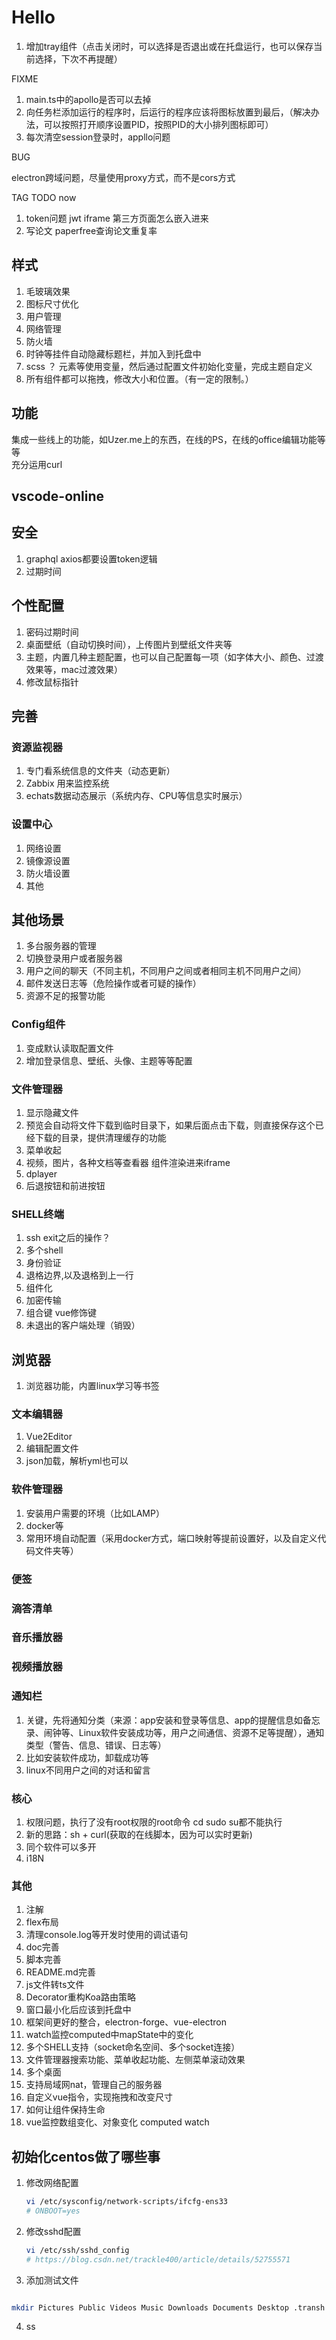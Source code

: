 <!--
 * @Author: Juck
 * @Date: 2020-03-21 13:14:41
 * @LastEditTime: 2020-05-04 14:31:48
 * @LastEditors: Juck
 * @Description: 
 * @FilePath: \linux-cockpit\TODO.md
 * @
 -->

# Hello

1. 增加tray组件（点击关闭时，可以选择是否退出或在托盘运行，也可以保存当前选择，下次不再提醒）

FIXME

1. main.ts中的apollo是否可以去掉
2. 向任务栏添加运行的程序时，后运行的程序应该将图标放置到最后，（解决办法，可以按照打开顺序设置PID，按照PID的大小排列图标即可）
3. 每次清空session登录时，appllo问题

BUG

electron跨域问题，尽量使用proxy方式，而不是cors方式

TAG TODO now

1. token问题 jwt  iframe 第三方页面怎么嵌入进来
2. 写论文 paperfree查询论文重复率

## 样式

1. 毛玻璃效果
2. 图标尺寸优化
3. 用户管理
4. 网络管理
5. 防火墙
6. 时钟等挂件自动隐藏标题栏，并加入到托盘中
7. scss ？ 元素等使用变量，然后通过配置文件初始化变量，完成主题自定义
8. 所有组件都可以拖拽，修改大小和位置。（有一定的限制。）

## 功能

集成一些线上的功能，如Uzer.me上的东西，在线的PS，在线的office编辑功能等等  
充分运用curl

## vscode-online

## 安全

1. graphql axios都要设置token逻辑
2. 过期时间

## 个性配置

1. 密码过期时间
2. 桌面壁纸（自动切换时间），上传图片到壁纸文件夹等
3. 主题，内置几种主题配置，也可以自己配置每一项（如字体大小、颜色、过渡效果等，mac过渡效果）
4. 修改鼠标指针

## 完善

### 资源监视器

1. 专门看系统信息的文件夹（动态更新）
2. Zabbix 用来监控系统
3. echats数据动态展示（系统内存、CPU等信息实时展示）

### 设置中心

1. 网络设置
2. 镜像源设置
3. 防火墙设置
4. 其他

## 其他场景

1. 多台服务器的管理
2. 切换登录用户或者服务器
3. 用户之间的聊天（不同主机，不同用户之间或者相同主机不同用户之间）
4. 邮件发送日志等（危险操作或者可疑的操作）
5. 资源不足的报警功能

### Config组件

1. 变成默认读取配置文件
2. 增加登录信息、壁纸、头像、主题等等配置

### 文件管理器

1. 显示隐藏文件
2. 预览会自动将文件下载到临时目录下，如果后面点击下载，则直接保存这个已经下载的目录，提供清理缓存的功能
3. 菜单收起
4. 视频，图片，各种文档等查看器 组件渲染进来iframe
5. dplayer
6. 后退按钮和前进按钮

### SHELL终端

1. ssh exit之后的操作？
2. 多个shell
3. 身份验证
4. 退格边界,以及退格到上一行
5. 组件化
6. 加密传输
7. 组合键 vue修饰键
8. 未退出的客户端处理（销毁）

## 浏览器

1. 浏览器功能，内置linux学习等书签

### 文本编辑器

1. Vue2Editor
2. 编辑配置文件
3. json加载，解析yml也可以

### 软件管理器

1. 安装用户需要的环境（比如LAMP）
2. docker等
3. 常用环境自动配置（采用docker方式，端口映射等提前设置好，以及自定义代码文件夹等）

### 便签

### 滴答清单

### 音乐播放器

### 视频播放器

### 通知栏

1. 关键，先将通知分类（来源：app安装和登录等信息、app的提醒信息如备忘录、闹钟等、Linux软件安装成功等，用户之间通信、资源不足等提醒），通知类型（警告、信息、错误、日志等）
2. 比如安装软件成功，卸载成功等
3. linux不同用户之间的对话和留言

### 核心

1. 权限问题，执行了没有root权限的root命令  cd  sudo su都不能执行
2. 新的思路：sh + curl(获取的在线脚本，因为可以实时更新)
3. 同个软件可以多开
4. i18N

### 其他

1. 注解
2. flex布局
3. 清理console.log等开发时使用的调试语句
4. doc完善
5. 脚本完善
6. README.md完善
7. js文件转ts文件
8. Decorator重构Koa路由策略
9. 窗口最小化后应该到托盘中
10. 框架间更好的整合，electron-forge、vue-electron
11. watch监控computed中mapState中的变化
12. 多个SHELL支持（socket命名空间、多个socket连接）
13. 文件管理器搜索功能、菜单收起功能、左侧菜单滚动效果
14. 多个桌面
15. 支持局域网nat，管理自己的服务器
16. 自定义vue指令，实现拖拽和改变尺寸
17. 如何让组件保持生命
18. vue监控数组变化、对象变化  computed watch

## 初始化centos做了哪些事

1. 修改网络配置

    ```bash
    vi /etc/sysconfig/network-scripts/ifcfg-ens33
    # ONBOOT=yes
    ```

2. 修改sshd配置

    ```bash
    vi /etc/ssh/sshd_config
    # https://blog.csdn.net/trackle400/article/details/52755571
    ```

3. 添加测试文件

```bash

mkdir Pictures Public Videos Music Downloads Documents Desktop .transh
```

4. ss